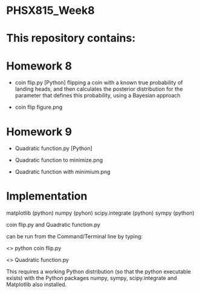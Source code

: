 # PHSX815_Week8



# This repository contains:

# Homework 8

* coin flip.py [Python] flipping a coin with a known true probability of landing heads, and then calculates the posterior distribution for the parameter that defines this probability, using a Bayesian approach

* coin flip figure.png

# Homework 9

* Quadratic function.py [Python]

* Quadratic function to minimize.png

* Quadratic function with minimium.png

# Implementation


matplotlib (python)
numpy (pyhon)
scipy.integrate (python)
sympy (python)



coin flip.py and Quadratic function.py

can be run from the Command/Terminal line by typing:

<> python coin flip.py 

<> Quadratic function.py 


This requires a working Python distribution (so that the python executable exists) with the Python packages numpy, sympy, scipy.integrate and Matplotlib also installed.
